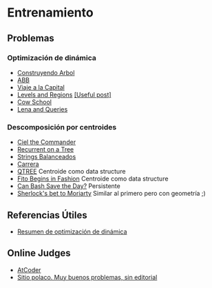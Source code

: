 # Entrenamiento

## Problemas

### Optimización de dinámica

+ [Construyendo Arbol](http://matcomgrader.com/problem/9135/construyendo-arbol/)
+ [ABB](http://matcomgrader.com/problem/5760/abb/)
+ [Viaje a la Capital](http://matcomgrader.com/problem/5779/viaje-a-la-capital/)
+ [Levels and Regions](http://codeforces.com/problemset/problem/643/C) [\[Useful post\]](http://codeforces.com/blog/entry/46693?locale=en)
+ [Cow School](http://coj.uci.cu/24h/problem.xhtml?pid=3905)
+ [Lena and Queries](http://codeforces.com/problemset/problem/678/F)


### Descomposición por centroides

+ [Ciel the Commander](http://codeforces.com/problemset/problem/321/C)
+ [Recurrent on a Tree](https://www.hackerrank.com/contests/w34/challenges/recurrent-on-tree)
+ [Strings Balanceados](http://matcomgrader.com/problem/9147/strings-balanceados/)
+ [Carrera](http://matcomgrader.com/problem/4501/carrera/)
+ [QTREE](http://www.spoj.com/problems/QTREE5/) Centroide como data structure
+ [Fito Begins in Fashion](http://coj.uci.cu/24h/problem.xhtml?pid=3744) Centroide como data
  structure
+ [Can Bash Save the Day?](http://codeforces.com/contest/757/problem/G) Persistente
+ [Sherlock's bet to Moriarty](http://codeforces.com/contest/776/problem/F) Similar al primero pero
  con geometría ;)

## Referencias Útiles

+ [Resumen de optimización de dinámica](http://codeforces.com/blog/entry/8219)


## Online Judges

+ [AtCoder](http://atcoder.jp)
+ [Sitio polaco. Muy buenos problemas, sin editorial](http://main.edu.pl)

